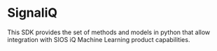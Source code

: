 SignaliQ
=============================
This SDK provides the set of methods and models in python that allow integration with SIOS iQ Machine Learning product capabilities.
